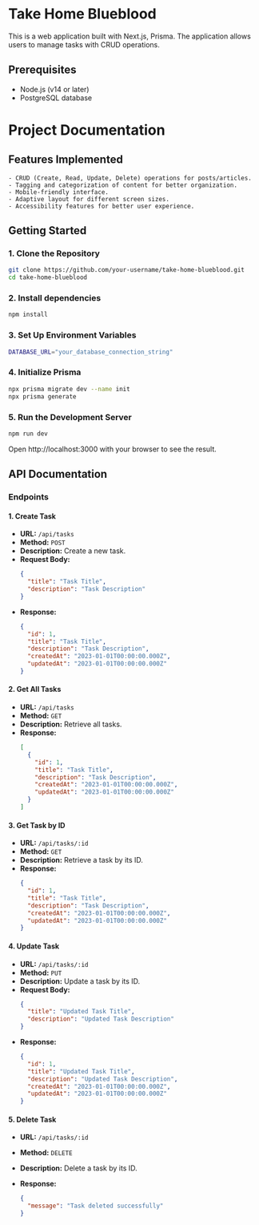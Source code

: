 # Take Home Blueblood

This is a web application built with Next.js, Prisma. The application allows users to manage tasks with CRUD operations.

## Prerequisites

- Node.js (v14 or later)
- PostgreSQL database
# Project Documentation

## Features Implemented

    - CRUD (Create, Read, Update, Delete) operations for posts/articles.
    - Tagging and categorization of content for better organization.
    - Mobile-friendly interface.
    - Adaptive layout for different screen sizes.
    - Accessibility features for better user experience.



## Getting Started

### 1. Clone the Repository

```sh
git clone https://github.com/your-username/take-home-blueblood.git
cd take-home-blueblood
```

### 2. Install dependencies

```sh
npm install
```

### 3. Set Up Environment Variables

```sh
DATABASE_URL="your_database_connection_string"
```

### 4. Initialize Prisma

```sh
npx prisma migrate dev --name init
npx prisma generate
```

### 5. Run the Development Server

```sh
npm run dev
```

Open http://localhost:3000 with your browser to see the result.

## API Documentation

### Endpoints

#### 1. Create Task

- **URL:** `/api/tasks`
- **Method:** `POST`
- **Description:** Create a new task.
- **Request Body:**
  ```json
  {
    "title": "Task Title",
    "description": "Task Description"
  }
  ```
- **Response:**
  ```json
  {
    "id": 1,
    "title": "Task Title",
    "description": "Task Description",
    "createdAt": "2023-01-01T00:00:00.000Z",
    "updatedAt": "2023-01-01T00:00:00.000Z"
  }
  ```

#### 2. Get All Tasks

- **URL:** `/api/tasks`
- **Method:** `GET`
- **Description:** Retrieve all tasks.
- **Response:**
  ```json
  [
    {
      "id": 1,
      "title": "Task Title",
      "description": "Task Description",
      "createdAt": "2023-01-01T00:00:00.000Z",
      "updatedAt": "2023-01-01T00:00:00.000Z"
    }
  ]
  ```

#### 3. Get Task by ID

- **URL:** `/api/tasks/:id`
- **Method:** `GET`
- **Description:** Retrieve a task by its ID.
- **Response:**
  ```json
  {
    "id": 1,
    "title": "Task Title",
    "description": "Task Description",
    "createdAt": "2023-01-01T00:00:00.000Z",
    "updatedAt": "2023-01-01T00:00:00.000Z"
  }
  ```

#### 4. Update Task

- **URL:** `/api/tasks/:id`
- **Method:** `PUT`
- **Description:** Update a task by its ID.
- **Request Body:**
  ```json
  {
    "title": "Updated Task Title",
    "description": "Updated Task Description"
  }
  ```
- **Response:**
  ```json
  {
    "id": 1,
    "title": "Updated Task Title",
    "description": "Updated Task Description",
    "createdAt": "2023-01-01T00:00:00.000Z",
    "updatedAt": "2023-01-01T00:00:00.000Z"
  }
  ```

#### 5. Delete Task

- **URL:** `/api/tasks/:id`
- **Method:** `DELETE`
- **Description:** Delete a task by its ID.
- **Response:**

  ```json
  {
    "message": "Task deleted successfully"
  }
  ```



